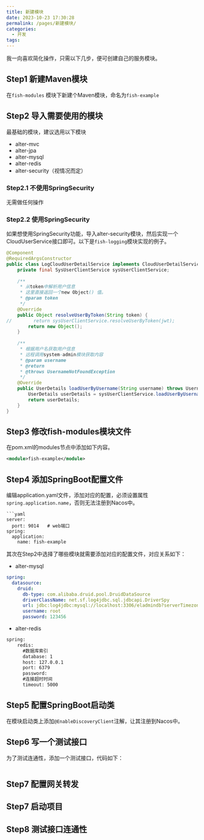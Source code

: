 ```yaml
---
title: 新建模块
date: 2023-10-23 17:30:28
permalink: /pages/新建模块/
categories:
  - 开发
tags:
---
```

我一向喜欢简化操作，只需以下几步，便可创建自己的服务模块。


## Step1 新建Maven模块

在```fish-modules``` 模块下新建个Maven模块，命名为```fish-example```





## Step2 导入需要使用的模块

最基础的模块，建议选用以下模块
- alter-mvc
- alter-jpa
- alter-mysql
- alter-redis
- alter-security（视情况而定）
###  Step2.1  不使用SpringSecurity

无需做任何操作
### Step2.2 使用SpringSecurity
如果想使用SpringSecurity功能，导入alter-security模块，然后实现一个CloudUserService接口即可。以下是```fish-logging```模块实现的例子。

```java
@Component  
@RequiredArgsConstructor  
public class LogCloudUserDetailService implements CloudUserDetailService {  
    private final SysUserClientService sysUserClientService;  
  
    /**  
     * 从token中解析用户信息  
     * 这里直接返回一个new Object() 值。
     * @param token  
     */  
    @Override  
    public Object resolveUserByToken(String token) {  
//        return sysUserClientService.resolveUserByToken(jwt);  
        return new Object();  
    }  
  
    /**  
     * 根据用户名获取用户信息  
     * 远程调用system-admin模块获取内容
     * @param username  
     * @return  
     * @throws UsernameNotFoundException  
     */  
    @Override  
    public UserDetails loadUserByUsername(String username) throws UsernameNotFoundException {  
        UserDetails userDetails = sysUserClientService.loadUserByUsername(username);  
        return userDetails;  
    }  
}
```

## Step3 修改fish-modules模块文件
在pom.xml的modules节点中添加如下内容。
```xml
<module>fish-example</module>
```
## Step4 添加SpringBoot配置文件
编辑application.yaml文件，添加对应的配置，必须设置属性```spring.application.name```，否则无法注册到Nacos中。
```
```yaml
server:  
  port: 9014   # web端口
spring:  
  application:  
    name: fish-example
```
其次在Step2中选择了哪些模块就需要添加对应的配置文件，对应关系如下：
- alter-mysql
```yaml
spring:  
  datasource:  
    druid:  
      db-type: com.alibaba.druid.pool.DruidDataSource  
      driverClassName: net.sf.log4jdbc.sql.jdbcapi.DriverSpy  
      url: jdbc:log4jdbc:mysql://localhost:3306/eladmindb?serverTimezone=Asia/Shanghai&characterEncoding=utf8&useSSL=false  
      username: root 
      password: 123456
```
- alter-redis
```xml
spring:
	redis:  
	  #数据库索引  
	  database: 1 
	  host: 127.0.0.1
	  port: 6379
	  password: 
	  #连接超时时间  
	  timeout: 5000
```

## Step5 配置SpringBoot启动类
在模块启动类上添加```@EnableDiscoveryClient```注解，让其注册到Nacos中。


## Step6 写一个测试接口
为了测试连通性，添加一个测试接口，代码如下：
```java

```

## Step7 配置网关转发



## Step7 启动项目


## Step8 测试接口连通性